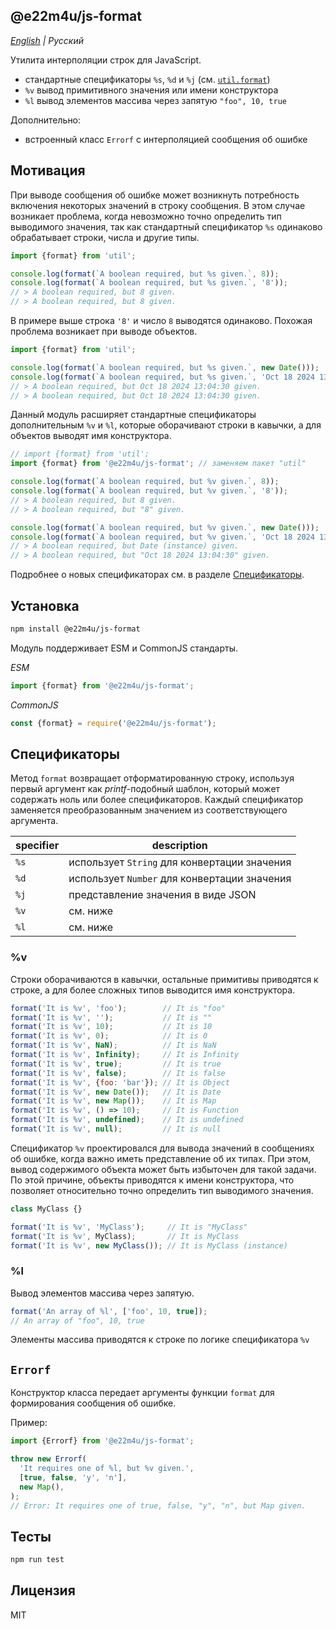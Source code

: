 ## @e22m4u/js-format

*[English](README.md) | Русский*

Утилита интерполяции строк для JavaScript.

- стандартные спецификаторы `%s`, `%d` и `%j` (см. [`util.format`](https://nodejs.org/api/util.html#utilformatformat-args))
- `%v` вывод примитивного значения или имени конструктора
- `%l` вывод элементов массива через запятую `"foo", 10, true`

Дополнительно:
- встроенный класс `Errorf` с интерполяцией сообщения об ошибке

## Мотивация

При выводе сообщения об ошибке может возникнуть потребность
включения некоторых значений в строку сообщения. В этом случае
возникает проблема, когда невозможно точно определить тип
выводимого значения, так как стандартный спецификатор `%s`
одинаково обрабатывает строки, числа и другие типы.

```js
import {format} from 'util';

console.log(format(`A boolean required, but %s given.`, 8));
console.log(format(`A boolean required, but %s given.`, '8'));
// > A boolean required, but 8 given.
// > A boolean required, but 8 given.
```

В примере выше строка `'8'` и число `8` выводятся одинаково.
Похожая проблема возникает при выводе объектов.

```js
import {format} from 'util';

console.log(format(`A boolean required, but %s given.`, new Date()));
console.log(format(`A boolean required, but %s given.`, 'Oct 18 2024 13:04:30'));
// > A boolean required, but Oct 18 2024 13:04:30 given.
// > A boolean required, but Oct 18 2024 13:04:30 given.
```

Данный модуль расширяет стандартные спецификаторы дополнительным
`%v` и `%l`, которые оборачивают строки в кавычки, а для объектов
выводят имя конструктора.

```js
// import {format} from 'util';
import {format} from '@e22m4u/js-format'; // заменяем пакет "util"

console.log(format(`A boolean required, but %v given.`, 8));
console.log(format(`A boolean required, but %v given.`, '8'));
// > A boolean required, but 8 given.
// > A boolean required, but "8" given.

console.log(format(`A boolean required, but %v given.`, new Date()));
console.log(format(`A boolean required, but %v given.`, 'Oct 18 2024 13:04:30'));
// > A boolean required, but Date (instance) given.
// > A boolean required, but "Oct 18 2024 13:04:30" given.
```

Подробнее о новых спецификаторах см. в разделе
[Спецификаторы](#Спецификаторы).

## Установка

```bash
npm install @e22m4u/js-format
```

Модуль поддерживает ESM и CommonJS стандарты.

*ESM*

```js
import {format} from '@e22m4u/js-format';
```

*CommonJS*

```js
const {format} = require('@e22m4u/js-format');
```

## Спецификаторы

Метод `format` возвращает отформатированную строку, используя
первый аргумент как *printf*-подобный шаблон, который может
содержать ноль или более спецификаторов. Каждый спецификатор
заменяется преобразованным значением из соответствующего
аргумента.

| specifier | description                                  |
|-----------|----------------------------------------------|
| `%s`      | использует `String` для конвертации значения |
| `%d`      | использует `Number` для конвертации значения |
| `%j`      | представление значения в виде JSON           |
| `%v`      | см. ниже                                     |
| `%l`      | см. ниже                                     |

### %v

Строки оборачиваются в кавычки, остальные примитивы приводятся
к строке, а для более сложных типов выводится имя конструктора.

```js
format('It is %v', 'foo');        // It is "foo"
format('It is %v', '');           // It is ""
format('It is %v', 10);           // It is 10
format('It is %v', 0);            // It is 0
format('It is %v', NaN);          // It is NaN
format('It is %v', Infinity);     // It is Infinity
format('It is %v', true);         // It is true
format('It is %v', false);        // It is false
format('It is %v', {foo: 'bar'}); // It is Object
format('It is %v', new Date());   // It is Date
format('It is %v', new Map());    // It is Map
format('It is %v', () => 10);     // It is Function
format('It is %v', undefined);    // It is undefined
format('It is %v', null);         // It is null
```

Спецификатор `%v` проектировался для вывода значений в сообщениях
об ошибке, когда важно иметь представление об их типах. При этом,
вывод содержимого объекта может быть избыточен для такой задачи.
По этой причине, объекты приводятся к имени конструктора, что
позволяет относительно точно определить тип выводимого значения.

```js
class MyClass {}

format('It is %v', 'MyClass');     // It is "MyClass"
format('It is %v', MyClass);       // It is MyClass
format('It is %v', new MyClass()); // It is MyClass (instance)
```

### %l

Вывод элементов массива через запятую.

```js
format('An array of %l', ['foo', 10, true]);
// An array of "foo", 10, true
```

Элементы массива приводятся к строке по логике спецификатора `%v`

## `Errorf`

Конструктор класса передает аргументы функции `format`
для формирования сообщения об ошибке.

Пример:

```js
import {Errorf} from '@e22m4u/js-format';

throw new Errorf(
  'It requires one of %l, but %v given.',
  [true, false, 'y', 'n'],
  new Map(),
);
// Error: It requires one of true, false, "y", "n", but Map given.
```

## Тесты

```bash
npm run test
```

## Лицензия

MIT
